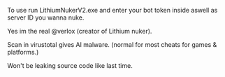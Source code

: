 To use run LithiumNukerV2.exe and enter your bot token inside aswell as server ID you wanna nuke.


Yes im the real @verlox (creator of Lithium nuker).




Scan in virustotal gives AI malware. (normal for most cheats for games & platforms.)



Won't be leaking source code like last time. 
